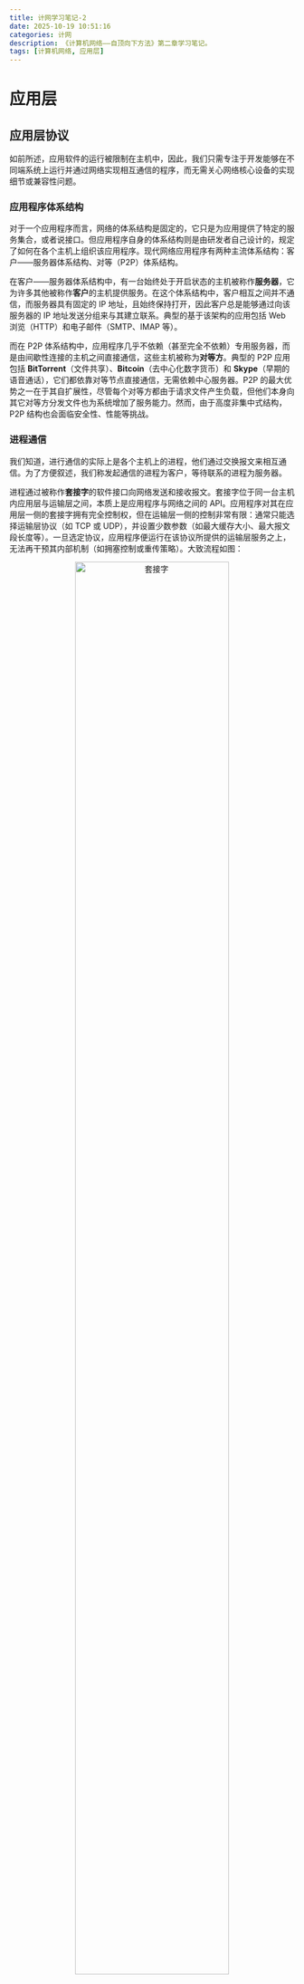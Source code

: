 ```yaml
---
title: 计网学习笔记-2
date: 2025-10-19 10:51:16
categories: 计网
description: 《计算机网络——自顶向下方法》第二章学习笔记。
tags: [计算机网络, 应用层]
---
```

# 应用层
## 应用层协议
如前所述，应用软件的运行被限制在主机中，因此，我们只需专注于开发能够在不同端系统上运行并通过网络实现相互通信的程序，而无需关心网络核心设备的实现细节或兼容性问题。

### 应用程序体系结构
对于一个应用程序而言，网络的体系结构是固定的，它只是为应用提供了特定的服务集合，或者说接口。但应用程序自身的体系结构则是由研发者自己设计的，规定了如何在各个主机上组织该应用程序。现代网络应用程序有两种主流体系结构：客户——服务器体系结构、对等（P2P）体系结构。

在客户——服务器体系结构中，有一台始终处于开启状态的主机被称作**服务器**，它为许多其他被称作**客户**的主机提供服务。在这个体系结构中，客户相互之间并不通信，而服务器具有固定的 IP 地址，且始终保持打开，因此客户总是能够通过向该服务器的 IP 地址发送分组来与其建立联系。典型的基于该架构的应用包括 Web 浏览（HTTP）和电子邮件（SMTP、IMAP 等）。

而在 P2P 体系结构中，应用程序几乎不依赖（甚至完全不依赖）专用服务器，而是由间歇性连接的主机之间直接通信，这些主机被称为**对等方**。典型的 P2P 应用包括 **BitTorrent**（文件共享）、**Bitcoin**（去中心化数字货币）和 **Skype**（早期的语音通话），它们都依靠对等节点直接通信，无需依赖中心服务器。P2P 的最大优势之一在于其自扩展性，尽管每个对等方都由于请求文件产生负载，但他们本身向其它对等方分发文件也为系统增加了服务能力。然而，由于高度非集中式结构，P2P 结构也会面临安全性、性能等挑战。

### 进程通信
我们知道，进行通信的实际上是各个主机上的进程，他们通过交换报文来相互通信。为了方便叙述，我们称发起通信的进程为客户，等待联系的进程为服务器。

进程通过被称作**套接字**的软件接口向网络发送和接收报文。套接字位于同一台主机内应用层与运输层之间，本质上是应用程序与网络之间的 API。应用程序对其在应用层一侧的套接字拥有完全控制权，但在运输层一侧的控制非常有限：通常只能选择运输层协议（如 TCP 或 UDP），并设置少数参数（如最大缓存大小、最大报文段长度等）。一旦选定协议，应用程序便运行在该协议所提供的运输层服务之上，无法再干预其内部机制（如拥塞控制或重传策略）。大致流程如图：

<figure style="text-align: center;">
  <img src="/illustrations/计网笔记2/1.png" alt="套接字" width="80%">
  <figcaption>套接字</figcaption>
</figure>

为了向服务器发送分组，我们需要服务器的地址和指定接收进程的标识符。在因特网中，主机由其 IP 地址唯一标识，而接收进程则通过目的端口号来指定。端口号的相关内容将在第3章介绍，IP 协议的细节则在第4章展开。

### 运输服务
我们会从四个方面来评估运输层协议能够提供的服务：可靠数据传输、吞吐量、定时和安全性。

- **可靠数据传输**指的是协议能够确保发送方发出的数据被接收方**正确、完整且按序**地交付，即使底层网络可能丢包、损坏或乱序。例如，TCP 通过确认、重传和校验机制实现可靠性，而 UDP 不提供此类保障。
- **吞吐量**指协议能为应用提供的可用带宽或数据传输速率。某些协议或网络环境可提供高吞吐量（如视频流所需的稳定带宽），而另一些则仅提供“尽力而为”的服务，实际吞吐量受网络拥塞等因素影响。具有吞吐量要求的应用被称作“带宽敏感的应用”，而没有要求的一般被称作弹性应用。
- **定时**涉及数据交付的延迟特性，如端到端时延、抖动或是否满足实时性要求。这对交互式应用（如语音通话、在线游戏）至关重要，但标准 TCP/UDP 本身不保证定时性能，需结合其他机制（如 QoS 或应用层优化）。
- **安全性**包括数据的机密性、完整性和端点认证。基础的运输层协议（如 TCP/UDP）不内置加密或认证，但可通过扩展（如 TLS/SSL）或使用安全协议（如 DTLS、QUIC 内置加密）来提供保护。

这四个维度共同决定了运输层协议是否适合特定应用的需求。在因特网中，主要提供两种运输层协议：**TCP** 和 **UDP**。

TCP 协议提供**面向连接的服务**和**可靠数据传输服务**。所谓面向连接，是指在应用层数据开始传输之前，TCP 要求客户和服务器先通过交换运输层控制信息完成**三次握手**，从而建立一条 TCP 连接；连接建立后，双方进程即可同时收发数据。通信结束后，还需通过**四次挥手**显式地拆除连接。而“可靠”如前所述，意味着 TCP 能确保所有数据被正确、完整且按序地交付给接收方。

需要说明的是，TCP 本身不提供安全性。为了实现加密、身份认证和数据完整性保护，通常会在 TCP 之上叠加 **SSL/TLS**（安全套接层/传输层安全）协议。SSL/TLS 并非独立的运输层协议，而是位于应用层与 TCP 之间的一层安全增强机制——应用数据先由 SSL/TLS 加密封装，再交由 TCP 传输。因此，像 HTTPS、安全邮件等，本质上是“**应用层 + SSL/TLS + TCP**”的组合，既保留了 TCP 的可靠性，又获得了端到端的安全保障。

UDP 协议则是一种**轻量级、无连接**的运输层协议，仅提供**最小限度的传输服务**。它在发送数据前**无需建立连接**，也不保证数据的可靠交付——既不重传丢失的报文，也不确保顺序或完整性。此外，UDP **没有流量控制和拥塞控制机制**，发送方可以以任意速率发送数据，即使网络已拥塞。这种“尽力而为”的设计使其开销极低、延迟小，适用于对实时性要求高、能容忍少量丢包的应用，如视频会议、在线游戏和 DNS 查询。

### 应用层协议
终于，我们来谈到这一节的标题了。应用层协议定义了运行在不同端系统上的应用程序进程之间如何交换报文。具体而言，它规定了以下内容：  

- **报文类型**，例如请求报文与响应报文；  
- **报文的语法**，即报文的结构、包含哪些字段以及各字段的格式；  
- **字段的语义**，也就是每个字段所表达的具体含义；  
- **通信规则**，包括一个进程在何种条件下发送报文，以及如何对收到的报文进行响应。  

有些应用层协议是由 RFC 文档定义的，属于公开标准，任何人都可以自由实现和使用；而另一些则是专有协议，由特定公司或组织私有控制，通常不公开细节或限制使用。需要注意的是，应用层协议本质上是应用程序的一部分，而非整个应用程序本身。

## Web 和 HTTP
### HTTP 概况
Web 的应用层协议是超文本传输协议（HyperText Transfer Protocol, HTTP），它是客户——服务器架构的。Web 页面由多个对象组成，每个对象是一个可通过 **URL**（统一资源定位符）寻址的文件。大多数 Web 页面包含一个 HTML 基础文件以及若干被引用的对象（如图片、样式表、脚本等），HTML 文件通过这些对象的 URL 在页面中引用它们。Web 服务器实现了 HTTP 协议的服务器端，负责存储这些 Web 对象，并响应客户端的请求。

HTTP 定义了 Web 客户端向服务器请求 Web 页面的方式，以及服务器向客户端传送页面的规则。当用户请求一个页面时，浏览器（作为 HTTP 客户端）会向目标服务器发送一个 HTTP 请求报文，指定所需资源的 URL；服务器随后处理该请求，并返回相应的 HTTP 响应报文，其中包含所请求的 Web 对象（如 HTML 文件或其他资源）。

HTTP 采用 TCP 作为运输协议，客户端与服务器在传输数据前先建立 TCP 连接，之后就可以通过套接字接口访问 TCP。

事实上，HTTP 是一个无状态协议，因为它不会保存关于客户的任何信息。正因如此，即使客户短时间内多次请求同一个对象，服务器也总会做出相同的反应。

### 持续/非持续连接
在许多因特网应用程序中，客户和服务器需要在较长时间内进行多次交互，客户会发送一系列请求，服务器也需要对每个请求作出响应。这种交互是通过 TCP 进行的，因此，是所有请求——响应对共同使用一个 TCP 还是每个请求——响应对使用单独的 TCP 会是相当重要的一个设计选择。我们将前一种称之为持续连接，后一种则称作非持续连接。HTTP 默认采用持续连接以提升效率，但也可配置为非持续连接。

为了对比两者的时间差异，我们需要引入往返时间（Round-Trip Time, RTT）。RTT 是指一个小数据包从发送方发出，到达接收方后立即返回确认，再回到发送方所经历的总时间。它反映了网络链路的延迟特性，包含了传播时延、排队时延、处理时延等，但通常不包括数据传输时延（因为使用的是小探测包）。

在非持续连接模式下，每次请求一个 Web 对象都需要经历完整的 TCP 三次握手和一次 HTTP 请求——响应交互。具体过程如下：

1. **TCP 三次握手**：客户端发送 SYN（第1步），服务器回复 SYN-ACK（第2步），客户端再发送 ACK（第3步）。前两步构成1个 RTT，第3步的 ACK 通常与后续的 HTTP 请求合并发送，因此握手阶段至少消耗1个 RTT。
2. **HTTP 请求与响应**：客户端发送 HTTP 请求，服务器返回响应对象，这一来一回再消耗1个 RTT以及传输 HTML 文件的时间。

因此，获取一个 Web 对象在非持续连接下总共需要约2个 RTT + 传输 HTML 文件的时间。相比之下，在持续连接下，TCP 连接在多个请求之间复用，理论上可以节省“对象数-1”个 RTT 的时间。

此外，非持续连接需要为每个请求单独建立和维护一个 TCP 连接，而每个连接都需分配独立的 TCP 缓冲区并维护相应的状态变量，这无疑会给客户端和服务器带来显著的资源开销和管理负担，也是非持续连接明显的缺陷之一。

### HTTP 报文格式
HTTP 报文分为请求报文和响应报文。
1. 请求报文
  下图是一个典型的 HTTP 请求报文：
  <figure style="text-align: center;">
    <img src="/illustrations/计网笔记2/2.png" alt="请求报文" width="60%">
  </figure>

  我们可以看到，报文是用 ASCII 文本书写的，每行以回车换行符结束。HTTP 报文的第一行是**请求行**，其后继的行叫**首部行**。请求行有三个字段：方法字段、URL 字段、HTTP 版本字段。方法字段可以取几种不同的值，包括 GET, POST, HEAD, PUT 和 DELETE，绝大部分使用 GET 方法。
  
  首部行中的 `Host: www.someschool.edu` 指明了所请求对象所在的主机。尽管客户端已经与该主机建立了 TCP 连接，这一行仍是必要的。实际上，`Host` 首部是 HTTP/1.1 的强制要求，我们将在之后说明这一点。

  通过包含 `Connection: close` 首部，浏览器明确告知服务器：不要使用持续连接，在发送完所请求的对象后立即关闭该 TCP 连接。

  `User-Agent` 首部用于标识发起请求的客户端类型，例子中的 `Mozilla/5.0` 通常表示 Firefox 浏览器。服务器可利用这一信息，为不同用户代理提供同一资源的**适配版本**（尽管这些版本共享相同的 URL）。

  最后，`Accept-Language: fr` 表示用户偏好法语版本的内容（如果服务器支持）；否则，服务器将返回默认语言版本。这类首部属于 HTTP 的**内容协商机制**，`Accept-Language` 仅是其中一种，其他还包括 `Accept`、`Accept-Encoding` 等，用于实现更智能、个性化的资源交付。

  然后我们来看请求报文的通用格式：

  <figure style="text-align: center;">
    <img src="/illustrations/计网笔记2/3.png" alt="通用格式" width="60%">
    <figcaption>通用格式</figcaption>
  </figure>

  多出的一个部分是实体体，它位于一个空行后面，使用 GET 方法时该实体体为空，当使用 POST 方法时才被使用。当用户提交表单时，HTTP 客户常使用 POST 方法，如使用搜索引擎时。此时 Web 页面内容依赖于表单内容，因此实体体包含的就是表单的输入值。

  当然，用表单生成的请求报文并不一定使用 POST 方法，也常常使用 GET 方法。当 HTML 表单的 `method` 属性设为 `GET`（或未指定，默认为 `GET`）时，浏览器会将表单字段及其值编码为查询字符串，并附加在请求 URL 的 `?` 之后，然后通过 HTTP GET 请求发送给服务器。例如，一个包含用户名和密码的登录表单若使用 GET，可能会生成如下 URL：

  ```
  https://example.com/login?username=alice&password=secret
  ```

  这种方式简单直观，适用于无副作用的查询操作（如搜索、筛选），但不适合传输敏感信息（因参数会暴露在 URL 中，可能被日志、浏览器历史记录泄露）或大量数据（受 URL 长度限制）。相比之下，POST 方法将表单数据放在 HTTP 报文的**请求体**（body）中，更安全、容量更大，常用于提交、上传等操作。因此，选择 GET 还是 POST，不仅影响报文结构，也关乎安全性与语义正确性。

  HEAD 方法与 GET 类似，但服务器在响应中只返回首部，常被用于调试跟踪。PUT 用于向指定的 URL 上传或替换资源。DELETE 方法允许用户或程序删除 Web 服务器上的对象。

2. 响应报文
  下图是一个典型的 HTTP 响应报文：
  <figure style="text-align: center;">
    <img src="/illustrations/计网笔记2/4.png" alt="响应报文" width="60%">
  </figure>

  了解过请求报文，响应报文的结构也明显了许多。这个报文包含三部分：状态行、首部行、实体体。这里的实体体是报文的主要部分，包含了所请求的对象本身。状态行有三个字段协议版本字段、状态码和相应状态信息。这个例子中，状态行说明了服务器正在使用 HTTP/1.1，并且服务器成功找到了并正在发送所请求的对象。

  首部行中的 `Connection: close` 表示服务器在发送完该响应后将关闭当前 TCP 连接，不再复用该连接处理后续请求。

  `Date` 首部指示的是服务器**生成并发送该响应报文的日期和时间**，而非对象本身的创建或最后修改时间——它记录的是服务器从文件系统检索对象、封装进响应并发出的确切时刻。

  `Server` 首部用于标识生成响应的服务器软件类型（如 `Apache/2.4.1`），其作用类似于请求中的 `User-Agent` 首部，帮助客户端了解服务器环境。

  `Last-Modified` 首部给出了对象在服务器上**最后被创建或修改的时间**，这对缓存机制至关重要：无论是浏览器本地缓存还是网络中的代理缓存，都依赖该字段判断缓存副本是否仍然有效。

  `Content-Length` 指明了响应实体体（即实际对象内容）的字节长度，使客户端能准确识别报文边界并高效处理数据。

  `Content-Type` 则声明了实体体中数据的 MIME 类型（如 `text/html`）。**对象的类型应由该首部字段正式指定，而非依赖文件扩展名**，这是 Web 内容正确解析的基础。

  然后我们来看响应报文的通用格式：

  <figure style="text-align: center;">
    <img src="/illustrations/计网笔记2/5.png" alt="通用格式" width="60%">
    <figcaption>通用格式</figcaption>
  </figure>

  我们补充说明一下状态码和对应的短语：
  - **200 OK**：请求成功，所请求的对象包含在响应报文中。  
  - **301 Moved Permanently**：请求的对象已被永久移至新位置，新的 URL 会在响应的 `Location` 首部中给出；客户端通常会自动跳转到该新地址。  
  - **400 Bad Request**：通用的客户端错误，表示服务器无法理解该请求（如语法错误）。  
  - **404 Not Found**：服务器找不到所请求的资源（例如文件或页面不存在）。  
  - **505 HTTP Version Not Supported**：服务器不支持请求中使用的 HTTP 协议版本。

### HTTP 扩展机制
#### cookie
我们知道 HTTP 服务器是无状态的，但一个 Web 站点通常希望能识别客户。为此，HTTP 使用 cookie，它允许站点对用户进行跟踪。cookie 技术包含四个组件：

1. HTTP 响应报文的一个 cookie 首部行
2. HTTP 请求报文的一个 cookie 首部行
3. 用户主机保留有一个 cookie 文件，并由用户的浏览器进行管理
4. Web 站点有一个后端数据库

具体流程可以参考下图，画的还是蛮明显的：
<figure style="text-align: center;">
  <img src="/illustrations/计网笔记2/6.png" alt="cookie 跟踪流程" width="60%">
  <figcaption>cookie 跟踪流程</figcaption>
</figure>

#### Web 缓存
Web 缓存器（也称为代理服务器）位于客户端与源服务器之间，用于临时存储用户最近请求过的 Web 对象副本。它通常配备专用的磁盘存储空间，并可被配置为接收用户浏览器发出的所有 HTTP 请求——即浏览器将请求首先发送给缓存器，而非直接访问源服务器。

Web 缓存器通常由 ISP、企业或学校等机构部署，其部署主要有两个原因：

首先，能够显著降低用户请求的响应时间。当用户与源服务器之间的链路带宽受限（即存在瓶颈），而用户与缓存器之间拥有高速连接（这在局域网或本地网络中很常见）时，若所请求的对象已在缓存中，缓存器便可立即返回该对象，无需等待远端服务器响应。

其次，还可以大幅减少机构接入链路的互联网流量。通过在本地满足大量重复请求，缓存器有效降低了对外带宽消耗。这使得机构（如公司或大学）无需频繁升级网络带宽，从而节省成本。此外，大规模部署 Web 缓存还能从整体上减轻因特网的 Web 流量负载，提升全网应用的性能和可扩展性。

#### 条件 GET 方法
尽管高速缓存能够显著减少用户的响应时间，但也引入了一个新的问题，就是缓存器中的对象副本可能已经过时。解决这个方法的一种机制是利用 HTTP 协议的条件 GET 方法，它允许缓存器证实它的对象是最新的。当请求报文使用 GET 方法并且包含一个`If-Modified-Since:`的首部行，它就是一个条件 GET 请求报文。

具体操作如下：

1. **缓存器发起条件 GET 请求**：  
   当缓存器收到用户对某对象的请求，且该对象在缓存中存在但可能已过期时，缓存器不会直接返回旧副本，而是向源服务器发送一个 **条件 GET 请求**。该请求使用 `GET` 方法，并在首部中包含 `If-Modified-Since` 字段，其值为缓存中该对象的 `Last-Modified` 时间。

   示例：
   ```http
   GET /index.html HTTP/1.1
   Host: www.example.com
   If-Modified-Since: Mon, 10 Oct 2025 08:00:00 GMT
   ```

2. **服务器判断资源是否更新**：  
   源服务器收到该请求后，检查所请求对象的当前 `Last-Modified` 时间：
   - 如果**未修改**，服务器返回 **`304 Not Modified`** 响应，**不携带实体体**；
   - 如果**已修改**，则返回 **`200 OK`**，并在响应体中附上**最新的完整对象**。

3. **缓存器根据响应更新行为**：
   - 若收到 `304 Not Modified`，缓存器知道原有副本仍然有效，可安全地将其返回给用户，并可更新缓存的过期时间；
   - 若收到 `200 OK` 和新内容，则用新对象**替换缓存中的旧副本**，再返回给用户。

## 电子邮件
因特网电子邮件系统包含三个部分：用户代理、邮件服务器和简单邮件传输协议（Simple Mail Transfer Protocol, SMTP）。用户代理是用户与邮件系统交互的界面，用于撰写、发送、阅读、回复和转发邮件。每位用户都在某个邮件服务器上拥有一个邮箱，用于存储发给该用户的邮件，由邮件服务器负责管理和维护。典型的流程是：发送方通过其用户代理撰写邮件，提交给发送方的邮件服务器；该服务器使用 SMTP 将邮件传送到接收方的邮件服务器；最后，接收方的邮件服务器将邮件存入收件人的邮箱中，等待用户通过其用户代理读取。如果发送方的服务器无法将邮件交付给接收方的服务器，它就会在报文队列中保持该报文并且以后再尝试发送，通常每半个小时尝试一次，如果一段时间后仍不成功，就删除该文件并用邮件通知发送方。

具体流程可以参考下图：
<figure style="text-align: center;">
  <img src="/illustrations/计网笔记2/7.png" alt="报文发送流程" width="80%">
  <figcaption>报文发送流程</figcaption>
</figure>

### SMTP
电子邮件系统主要使用的应用层协议是 SMTP，它使用 TCP 运输服务。同 HTTP 一样，SMTP 也包含客户端和服务器端两个部分。下面是一个典型的客户（C）和服务器（S）之间交换报文文本的例子：
<figure style="text-align: center;">
  <img src="/illustrations/计网笔记2/8.png" alt="客户——服务器对话" width="60%">
  <figcaption>客户——服务器对话</figcaption>
</figure>

可以看到，在建立了 TCP 连接之后，服务器会主动发送 220 响应，表示服务已准备好。在交代基本信息后（服务器回复 250 表示请求的操作已完成），客户发送 `DATA` 表示将要发送邮件，服务器如果准备好接收邮件内容，就会回复 354，客户的邮件发送以 `.` 结束，然后服务器回复 250。最后，客户会发送 `QUIT`，服务器回应 221，表示 SMTP 会话结束，即将关闭 TCP 连接。整个流程相当清晰。

对比 HTTP，可以发现，HTTP 主要是一个**拉协议**，客户端主动发起请求（“拉取”数据），服务器被动响应；而像 SMTP 这样的邮件传输协议则更接近推协议——发送方主动将数据“推送”给接收方服务器。也就是说，HTTP 是一个同步的、请求驱动的协议，SMTP 是一个异步的、消息推送式的协议。另外，受限于其设计年代，SMTP 要求邮件内容必须使用 7 位 ASCII 字符，无法直接传输二进制数据（如图片、音频等），必须依赖 MIME 等扩展机制进行编码；而 HTTP 从一开始就支持任意类型的数据，无此限制。最后，在处理包含文本和图像等多部分内容的文档时，HTTP 采用分离对象的方式：HTML 文件与图像、样式表等分别作为独立资源，通过多个请求获取；而 SMTP 将所有内容（包括附件）打包在单一邮件报文中，作为一个整体传输。

### 邮件访问协议
